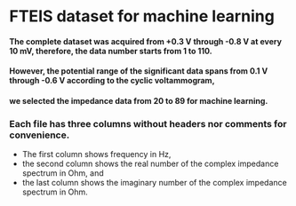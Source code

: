 # FTEIS dataset for machine learning

#### The complete dataset was acquired from +0.3 V through -0.8 V at every 10 mV, therefore, the data number starts from 1 to 110. 
#### However, the potential range of the significant data spans from 0.1 V through -0.6 V according to the cyclic voltammogram, 
#### we selected the impedance data from 20 to 89 for machine learning.

### Each file has three columns without headers nor comments for convenience. 
* The first column shows frequency in Hz, 
* the second column shows the real number of the complex impedance spectrum in Ohm, and 
* the last column shows the imaginary number of the complex impedance spectrum in Ohm.
